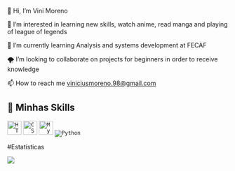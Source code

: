 👋 Hi, I’m Vini Moreno

👀 I’m interested in learning new skills, watch anime, read manga and playing of league of legends

🛴 I’m currently learning Analysis and systems development at FECAF

🌪 I’m looking to collaborate on projects for beginners in order to receive knowledge

📫 How to reach me viniciusmoreno.98@gmail.com

## 🚀 Minhas Skills



<code><img height="32" src="https://img.shields.io/badge/HTML5-E34F26?style=for-the-badge&logo=html5&logoColor=white" alt="HTML5"/></code>
<code><img height="32" src="https://img.shields.io/badge/CSS-239120?&style=for-the-badge&logo=css3&logoColor=white" alt="CSS"/></code>
<code><img height="32" src="https://img.shields.io/badge/MySQL-00000F?style=for-the-badge&logo=mysql&logoColor=white" alt="MySQL"/></code>
<code><img heigth="32" src="https://img.shields.io/badge/Python-14354C?style=for-the-badge&logo=python&logoColor=white" alt="Python"/></code>

#Estatísticas

<a href="https://github.com/MorenoVinicius">
  <img align="center" src="https://github-readme-stats.vercel.app/api/top-langs/?username=MorenoVinicius=dracula&hide_langs_below=1" />
</a>

<!---
MorenoVinicius/MorenoVinicius is a ✨ special ✨ repository because its `README.md` (this file) appears on your GitHub profile.
You can click the Preview link to take a look at your changes.
--->
